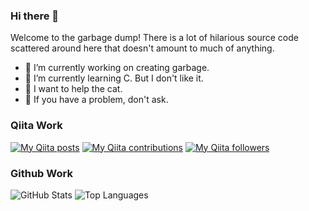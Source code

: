 ### Hi there 👋

Welcome to the garbage dump!
There is a lot of hilarious source code scattered around here that doesn't amount to much of anything.

- 🔭 I’m currently working on  creating  garbage.
- 🌱 I’m currently learning C. But I don't like it.
- 🤔 I want to help the cat.
- 💬 If you have a problem, don't ask.

### Qiita Work

[![My Qiita posts](https://qiita-badge.apiapi.app/s/euphtam/posts.svg)](http://qiita.com/euphtam) [![My Qiita contributions](https://qiita-badge.apiapi.app/s/euphtam/contributions.svg)](http://qiita.com/euphtam) [![My Qiita followers](https://qiita-badge.apiapi.app/s/euphtam/followers.svg)](http://qiita.com/euphtam)

### Github Work

![GitHub Stats](https://github-readme-stats.vercel.app/api?username=euphmat&count_private=true&show_icons=true&theme=vue&hide=stars)
![Top Languages](https://github-readme-stats.vercel.app/api/top-langs/?username=euphmat&layout=compact&theme=vue)
